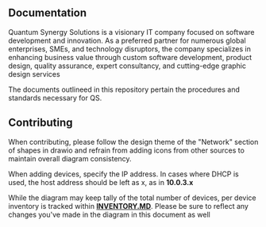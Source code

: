 ## Documentation

Quantum Synergy Solutions is a visionary IT company focused on software development and innovation. As a preferred partner for numerous global enterprises, SMEs, and technology disruptors, the company specializes in enhancing business value through custom software development, product design, quality assurance, expert consultancy, and cutting-edge graphic design services

The documents outlineed in this repository pertain the procedures and standards necessary for QS.

## Contributing

When contributing, please follow the design theme of the "Network" section of shapes in drawio and refrain from adding icons from other sources to maintain overall diagram consistency.

When adding devices, specify the IP address. In cases where DHCP is used, the host address should be left as x, as in **10.0.3.x**

While the diagram may keep tally of the total number of devices, per device inventory is tracked within [**INVENTORY.MD**](INVENTORY.MD). Please be sure to reflect any changes you've made in the diagram in this document as well
